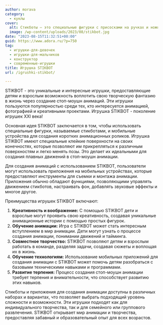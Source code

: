 ```yaml
---
author: morava
category:
  - куклы
cover:
  alt: Стикботы – это специальные фигурки с присосками на ручках и ножках и с подвижными конечностями
  image: /wp-content/uploads/2023/08/stikbot.jpg
date: "2023-08-15T11:32:51+00:00"
guid: https://www.adora.ru/?p=750
tag:
  - игрушки-для-девочек
  - игрушки-для-мальчиков
  - конструктор
  - современные-игрушки
title: Игрушка STIKBOT
url: /igrushki-stikbot/

---
```

STIKBOT - это уникальные и интересные игрушки, предоставляющие детям и взрослым возможность воплотить свою творческую фантазию в жизнь через создание стоп-моушн анимаций. Эти игрушки пользуются популярностью среди тех, кто интересуется анимацией, фотографией и креативными проектами. Игрушка STIKBOT - поколение игрушек XXI века!

Основная идея STIKBOT заключается в том, чтобы использовать специальные фигурки, называемые стикботами, и мобильные устройства для создания коротких анимационных роликов. Игрушка STIKBOT имеют специальные клейкие поверхности на своих конечностях, которые позволяют им прикрепляться к различным поверхностям и легко менять позы. Это делает их идеальными для создания плавных движений в стоп-моушн анимации.

Для создания анимаций с использованием STIKBOT, пользователи могут использовать приложения на мобильных устройствах, которые предоставляют инструменты для съемки и монтажа анимации. Приложения обычно обладают функциями, позволяющими управлять движением стикботов, настраивать фон, добавлять звуковые эффекты и многое другое.

Преимущества игрушек STIKBOT включают:

1. **Креативность и воображение:** С помощью STIKBOT дети и взрослые могут проявить свою креативность, создавая уникальные анимационные истории с помощью простых фигурок.
1. **Обучение анимации:** Игра с STIKBOT может стать интересным вступлением в мир анимации. Дети могут узнать о процессе создания анимации, понимании движений и тайминга.
1. **Совместное творчество:** STIKBOT позволяют детям и взрослым работать в команде, разделяя задачи, создавая сюжеты и воплощая их в жизнь.
1. **Обучение технологиям:** Использование мобильных приложений для создания анимации с STIKBOT может помочь детям разобраться с базовыми техническими навыками и программами.
1. **Развитие терпения:** Процесс создания стоп-моушн анимации требует терпения и внимательности, что способствует развитию этих навыков.

Стикботы и приложения для создания анимации доступны в различных наборах и вариантах, что позволяет выбрать подходящий уровень сложности и возможности. Эти игрушки подходят как для индивидуального творчества, так и для семейного или группового развлечения. STIKBOT открывает мир анимации и творчества, предоставляя забавный и образовательный опыт для всех возрастов.
